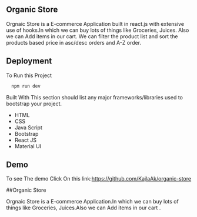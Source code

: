 
## Organic Store

Orgnaic Store is a E-commerce Application built in react.js with extensive use of hooks.In which we can buy lots of things like Groceries, Juices. Also we can Add items in our cart. We can filter the product list and sort the products based price in asc/desc orders and A-Z order.

## Deployment

To Run this Project 

```bash
  npm run dev
```


Built With
This section should list any major frameworks/libraries used to bootstrap your project.

- HTML
- CSS
- Java Script
- Bootstrap
- React JS
- Material UI


## Demo

To see The demo Click On this link:https://github.com/KajlaAk/organic-store


##Organic Store

Orgnaic Store is a E-commerce Application.In which we can buy lots of things like Groceries, Juices.Also we can Add items in our cart .

